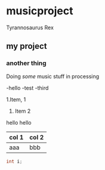 # musicproject

Tyrannosaurus Rex 

## my project

### another thing

Doing *some* music stuff in processing

-hello
-test
-third

1.Item, 1
1. Item 2

hello
  hello

 | col 1| col 2|
 |------|------|
 |aaa   | bbb  |


 ```Java
 int i;

 ```